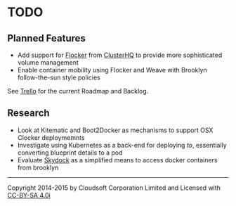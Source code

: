 TODO
====

## Planned Features

- Add support for [Flocker](https://github.com/ClusterHQ/flocker/) from [ClusterHQ](https://clusterhq.com/) to provide
  more sophisticated volume management
- Enable container mobility using Flocker and Weave with Brooklyn follow-the-sun style policies

See [Trello](https://trello.com/b/lhS7ltyi/clocker) for the current Roadmap and Backlog.

## Research

- Look at Kitematic and Boot2Docker as mechanisms to support OSX Clocker deploymemnts
- Investigate using Kubernetes as a back-end for deploying _to_, essentially converting blueprint details to a pod
- Evaluate [Skydock](https://github.com/crosbymichael/skydock) as a simplified means to access docker containers from brooklyn

----

Copyright 2014-2015 by Cloudsoft Corporation Limited and Licensed with [CC-BY-SA 4.0i](http://creativecommons.org/licenses/by-sa/4.0/)
